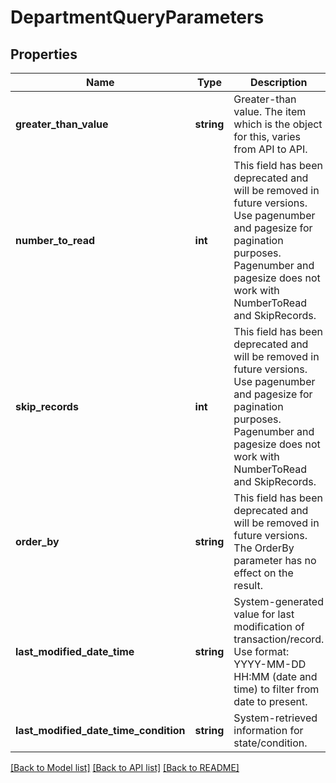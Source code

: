 # DepartmentQueryParameters

## Properties
Name | Type | Description | Notes
------------ | ------------- | ------------- | -------------
**greater_than_value** | **string** | Greater-than value. The item which is the object for this, varies from API to API. | [optional] 
**number_to_read** | **int** | This field has been deprecated and will be removed in future versions. Use pagenumber and pagesize for pagination purposes. Pagenumber and pagesize does not work with NumberToRead and SkipRecords. | [optional] 
**skip_records** | **int** | This field has been deprecated and will be removed in future versions. Use pagenumber and pagesize for pagination purposes. Pagenumber and pagesize does not work with NumberToRead and SkipRecords. | [optional] 
**order_by** | **string** | This field has been deprecated and will be removed in future versions. The OrderBy parameter has no effect on the result. | [optional] 
**last_modified_date_time** | **string** | System-generated value for last modification of transaction/record. Use format: YYYY-MM-DD HH:MM (date and time) to filter from date to present. | [optional] 
**last_modified_date_time_condition** | **string** | System-retrieved information for state/condition. | [optional] 

[[Back to Model list]](../README.md#documentation-for-models) [[Back to API list]](../README.md#documentation-for-api-endpoints) [[Back to README]](../README.md)


